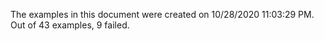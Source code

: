 
The examples in this document were created on 10/28/2020 11:03:29 PM. 
Out of 43 examples,
9 failed.

